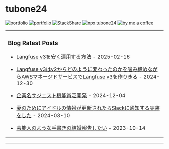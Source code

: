 # tubone24

[![portfolio](https://img.shields.io/badge/portfolio-tubone24-brightgreen)](https://portfolio.tubone-project24.xyz/)
[![portfolio](https://img.shields.io/badge/blog-tuboneBOYAKI-pink)](https://tubone-project24.xyz/)
[![StackShare](http://img.shields.io/badge/tech-stack-0690fa.svg?style=flat)](https://stackshare.io/tubone24/tubone24)
[![npx tubone24](https://img.shields.io/badge/npx-tubone24-red?logo=npm)](https://www.npmjs.com/package/tubone24)
[![by me a coffee](https://img.shields.io/badge/ByMeACoffee-tubone24-brightgreen?logo=Buy%20Me%20A%20Coffee)](https://www.buymeacoffee.com/tubone24)

<!-- generate_markdown_start -->

<table><tr><td valign="top" width="100%">

### Blog Ratest Posts

- [Langfuse v3を安く運用する方法](https://tubone-project24.xyz/2025-02-16/Langfuse-v3を安く運用する方法) - 2025-02-16

- [Langfuse v3はv2からどのように変わったのかを噛み締めながらAWSマネージドサービスでLangfuse v3を作りきる](https://tubone-project24.xyz/2024-12-30/Langfuse-v3をAWSマネージドサービスで作る) - 2024-12-30

- [企業名サジェスト機能貧乏開発](https://tubone-project24.xyz/2024-12-05/貧乏企業名サジェスト機能開発) - 2024-12-04

- [妻のためにアイドルの情報が更新されたらSlackに通知する実装をした](https://tubone-project24.xyz/2024-02-28/妻のためにアイドルの情報が更新されたらSlackに通知する実装をした) - 2024-03-10

- [芸能人のような手書きの結婚報告したい](https://tubone-project24.xyz/2023/10/15/houkoku) - 2023-10-14

</td></tr></table>

<!-- generate_markdown_end -->
---

